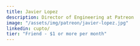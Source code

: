 ```yaml
---
title: Javier Lopez
description: Director of Engineering at Patreon
image: "/assets/img/patreon/javier-lopez.jpg"
linkedin: cupto/
tier: "Friend - $1 or more per month"
---
```

